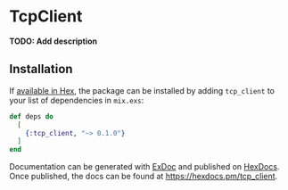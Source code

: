 # TcpClient

**TODO: Add description**

## Installation

If [available in Hex](https://hex.pm/docs/publish), the package can be installed
by adding `tcp_client` to your list of dependencies in `mix.exs`:

```elixir
def deps do
  [
    {:tcp_client, "~> 0.1.0"}
  ]
end
```

Documentation can be generated with [ExDoc](https://github.com/elixir-lang/ex_doc)
and published on [HexDocs](https://hexdocs.pm). Once published, the docs can
be found at <https://hexdocs.pm/tcp_client>.

